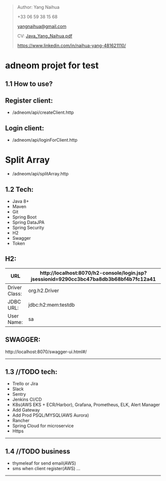 > Author: Yang Naihua
>
>+33 06 59 38 15 68
>
>yangnaihua@gmail.com
>
> CV: [Java_Yang_Naihua.pdf](./Java_Yang_Naihua.pdf)
>
> https://www.linkedin.com/in/naihua-yang-481621110/
>
# adneom projet for test

## 1.1 How to use?
 ## Register client:
  - /adneom/api/createClient.http
  
 ## Login client:
  - /adneom/api/loginForClient.http
  
 # Split Array
   - /adneom/api/splitArray.http


## 1.2 Tech:
 - Java 8+ 
 - Maven
 - Git
 - Spring Boot 
 - Spring DataJPA
 - Spring Security 
 - H2
 - Swagger
 - Token
 
 ## H2:
  
  | URL                                   | http://localhost:8070/h2-console/login.jsp?jsessionid=9290cc3bc47ba8db3b68bf4b7fc12a41                     |
  | ------------------------------------- | ------------------------ |
  | Driver Class:                         | org.h2.Driver |
  | JDBC URL:                             | jdbc:h2:mem:testdb   |
  | User Name:                            | sa    |
  
  
 ## SWAGGER:
  http://localhost:8070/swagger-ui.html#/
  
------
## 1.3 //TODO tech:
- Trello or Jira
- Slack
- Sentry
- Jenkins CI/CD
- K8s(AWS EKS + ECR/Harbor), Grafana, Prometheus, ELK, Alert Manager
- Add Gateway
- Add Prod PSQL/MYSQL(AWS Aurora)
- Rancher
- Spring Cloud for microservice
- Https
 
------
## 1.4 //TODO business
- thymeleaf for send email(AWS)
- sms when client register(AWS)
...

------





